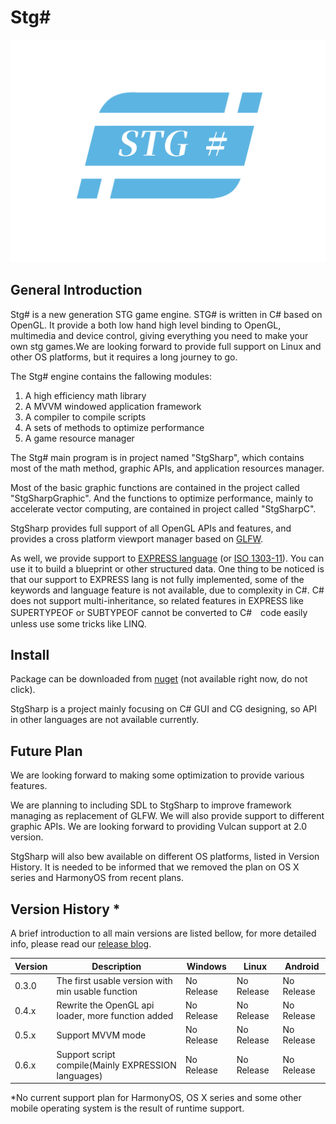 # Stg# #

![Stg#Logo](https://github.com/Nitload-NSI/StgSharp/blob/main/STG%23LOGO.png "Stg#LOGO")

## General Introduction ##

Stg# is a new generation STG game engine. STG# is written in C# based on OpenGL. It provide a both low hand high level binding to OpenGL, multimedia and device control, giving everything you need to make your own stg games.We are looking forward to provide full support on Linux and other OS platforms, but it requires a long journey to go.

The Stg# engine contains the fallowing modules:

1. A high efficiency math library
2. A MVVM windowed application framework
3. A compiler to compile scripts
4. A sets of methods to optimize performance
5. A game resource manager

The Stg# main program is in project named "StgSharp", which contains most of the math method, graphic APIs, and application resources manager.

Most of the basic graphic functions are contained in the project called "StgSharpGraphic". And the functions to optimize performance, mainly to accelerate vector computing, are contained in project called "StgSharpC".

StgSharp provides full support of all OpenGL APIs and features, and provides a cross platform viewport manager based on [GLFW](https://www.glfw.org/).

As well, we provide support to [EXPRESS language](https://www.expresslang.org/) (or [ISO 1303-11](https://www.iso.org/standard/38047.html)). You can use it to build a blueprint or other structured data. One thing to be noticed is that our support to EXPRESS lang is not fully implemented, some of the keywords and language feature is not available, due to complexity in C#. C# does not support multi-inheritance, so related features in EXPRESS like SUPERTYPEOF or SUBTYPEOF cannot be converted to C#　code easily unless use some tricks like LINQ.

## Install ##

Package can be downloaded from [nuget](https://127.0.0.1) (not available right now, do not click).

StgSharp is a project mainly focusing on C# GUI and CG designing, so API in other languages are not available currently.

## Future Plan ##

We are looking forward to making some optimization to provide various features.

We are planning to including SDL to StgSharp to improve framework managing as replacement of GLFW. We will also provide support to different graphic APIs. We are looking forward to providing Vulcan support at 2.0 version.

StgSharp will also bew available on different OS platforms, listed in Version History. It is needed to be informed that we removed the plan on OS X series and HarmonyOS from recent plans.

## Version History *

A brief introduction to all main versions are listed bellow, for more detailed info, please read our [release blog](https://github.com/Nitload-NSI/StgSharp/blob/main/UpdateBlog.md).

| Version | Description                                        | Windows    | Linux      | Android    |
|---------|----------------------------------------------------|------------|------------|------------|
| 0.3.0   | The first usable version with min usable function  | No Release | No Release | No Release |
| 0.4.x   | Rewrite the OpenGL api loader, more function added | No Release | No Release | No Release |
| 0.5.x   | Support MVVM mode                                  | No Release | No Release | No Release |
| 0.6.x   | Support script compile(Mainly EXPRESSION languages)| No Release | No Release | No Release |

*No current support plan for HarmonyOS, OS X series and some other mobile operating system is the result of runtime support.

